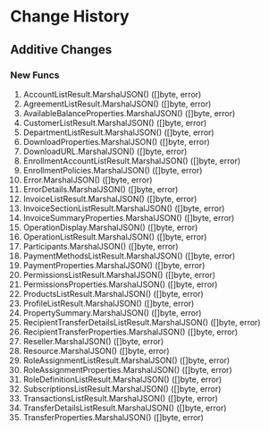 # Change History

## Additive Changes

### New Funcs

1. AccountListResult.MarshalJSON() ([]byte, error)
1. AgreementListResult.MarshalJSON() ([]byte, error)
1. AvailableBalanceProperties.MarshalJSON() ([]byte, error)
1. CustomerListResult.MarshalJSON() ([]byte, error)
1. DepartmentListResult.MarshalJSON() ([]byte, error)
1. DownloadProperties.MarshalJSON() ([]byte, error)
1. DownloadURL.MarshalJSON() ([]byte, error)
1. EnrollmentAccountListResult.MarshalJSON() ([]byte, error)
1. EnrollmentPolicies.MarshalJSON() ([]byte, error)
1. Error.MarshalJSON() ([]byte, error)
1. ErrorDetails.MarshalJSON() ([]byte, error)
1. InvoiceListResult.MarshalJSON() ([]byte, error)
1. InvoiceSectionListResult.MarshalJSON() ([]byte, error)
1. InvoiceSummaryProperties.MarshalJSON() ([]byte, error)
1. OperationDisplay.MarshalJSON() ([]byte, error)
1. OperationListResult.MarshalJSON() ([]byte, error)
1. Participants.MarshalJSON() ([]byte, error)
1. PaymentMethodsListResult.MarshalJSON() ([]byte, error)
1. PaymentProperties.MarshalJSON() ([]byte, error)
1. PermissionsListResult.MarshalJSON() ([]byte, error)
1. PermissionsProperties.MarshalJSON() ([]byte, error)
1. ProductsListResult.MarshalJSON() ([]byte, error)
1. ProfileListResult.MarshalJSON() ([]byte, error)
1. PropertySummary.MarshalJSON() ([]byte, error)
1. RecipientTransferDetailsListResult.MarshalJSON() ([]byte, error)
1. RecipientTransferProperties.MarshalJSON() ([]byte, error)
1. Reseller.MarshalJSON() ([]byte, error)
1. Resource.MarshalJSON() ([]byte, error)
1. RoleAssignmentListResult.MarshalJSON() ([]byte, error)
1. RoleAssignmentProperties.MarshalJSON() ([]byte, error)
1. RoleDefinitionListResult.MarshalJSON() ([]byte, error)
1. SubscriptionsListResult.MarshalJSON() ([]byte, error)
1. TransactionsListResult.MarshalJSON() ([]byte, error)
1. TransferDetailsListResult.MarshalJSON() ([]byte, error)
1. TransferProperties.MarshalJSON() ([]byte, error)
